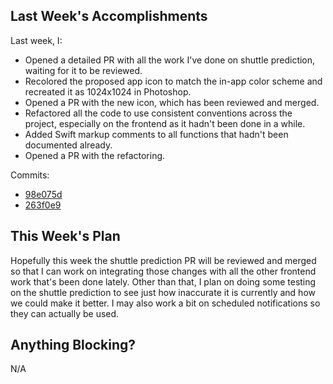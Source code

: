## Last Week's Accomplishments
Last week, I:
- Opened a detailed PR with all the work I've done on shuttle prediction,
  waiting for it to be reviewed.
- Recolored the proposed app icon to match the in-app color scheme and
  recreated it as 1024x1024 in Photoshop.
- Opened a PR with the new icon, which has been reviewed and merged.
- Refactored all the code to use consistent conventions across the project,
  especially on the frontend as it hadn't been done in a while.
- Added Swift markup comments to all functions that hadn't been documented
  already.
- Opened a PR with the refactoring.

Commits:
- [98e075d](https://github.com/quuu/iShuttleTracker/commit/98e075d1080c116e3e2d634879b55e9925f9e3ca)
- [263f0e9](https://github.com/quuu/iShuttleTracker/commit/263f0e9b330c26ad0d473174b8e394a93be24931)

## This Week's Plan
Hopefully this week the shuttle prediction PR will be reviewed and merged so
that I can work on integrating those changes with all the other frontend
work that's been done lately. Other than that, I plan on doing some testing on
the shuttle prediction to see just how inaccurate it is currently and how we
could make it better. I may also work a bit on scheduled notifications so they
can actually be used.

## Anything Blocking?
N/A


